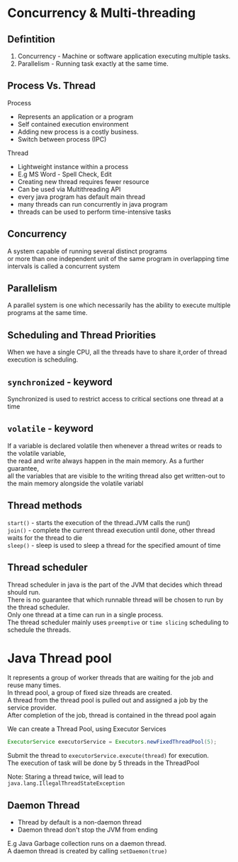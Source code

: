 # Concurrency & Multi-threading 

## Defintition

1. Concurrency - Machine or software application executing multiple tasks. <br/>
2. Parallelism - Running task exactly at the same time.

## Process Vs. Thread
Process 
- Represents an application or a program
- Self contained execution environment
- Adding new process is a costly business.
- Switch between process (IPC)

Thread
- Lightweight instance within a process
- E.g MS Word - Spell Check, Edit
- Creating new thread requires fewer resource
- Can be used via Multithreading API
- every java program has default main thread
- many threads can run concurrently in java program
- threads can be used to perform time-intensive tasks

## Concurrency
A system capable of running several distinct programs<br/>
or more than one independent unit of the same program in overlapping time intervals is called a concurrent system

## Parallelism
A parallel system is one which necessarily has the ability to execute multiple programs at the same time. 

## Scheduling and Thread Priorities
When we have a single CPU, all the threads have to share it,order of thread execution is scheduling.
 
## `synchronized` - keyword
Synchronized is used to restrict access to critical sections one thread at a time

## `volatile` - keyword
If a variable is declared volatile then whenever a thread writes or reads to the volatile variable, <br/>
the read and write always happen in the main memory. As a further guarantee, <br/>
all the variables that are visible to the writing thread also get written-out to the main memory alongside the volatile variabl

## Thread methods
`start()` - starts the execution of the thread.JVM calls the run() <br/>
`join()` - complete the current thread execution until done, other thread waits for the thread to die<br/>
`sleep()` - sleep is used to sleep a thread for the specified amount of time

## Thread scheduler 
Thread scheduler in java is the part of the JVM that decides which thread should run.<br/>
There is no guarantee that which runnable thread will be chosen to run by the thread scheduler.<br/>
Only one thread at a time can run in a single process.<br/>
The thread scheduler mainly uses `preemptive` or `time slicing` scheduling to schedule the threads.<br/>
 
# Java Thread pool 
It represents a group of worker threads that are waiting for the job and reuse many times.<br/> 
In thread pool, a group of fixed size threads are created.<br/>
A thread from the thread pool is pulled out and assigned a job by the service provider. <br/>
After completion of the job, thread is contained in the thread pool again

We can create a Thread Pool, using Executor Services
```java 
ExecutorService executorService = Executors.newFixedThreadPool(5);
```

Submit the thread to `executorService.execute(thread)` for execution.<br/>
The execution of task will be done by 5 threads in the ThreadPool

Note: Staring a thread twice, will lead to `java.lang.IllegalThreadStateException`

## Daemon Thread
- Thread by default is a non-daemon thread
- Daemon thread don't stop the JVM from ending

E.g Java Garbage collection runs on a daemon thread.<br/>
A daemon thread is created by calling `setDaemon(true)`<br/>
